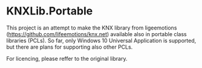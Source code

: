 # KNXLib.Portable

This project is an attempt to make the KNX library from ligeemotions (https://github.com/lifeemotions/knx.net) available also in portable class libraries (PCLs). So far, only Windows 10 Universal Application is supported, but there are plans for supporting also other PCLs.

For licencing, please reffer to the original library.
